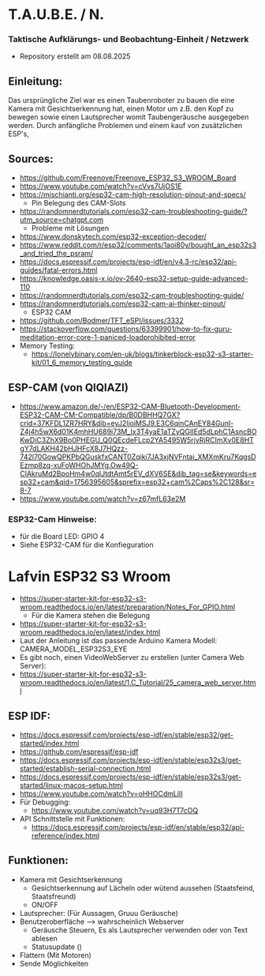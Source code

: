 # T.A.U.B.E. / N.
### Taktische Aufklärungs- und Beobachtung-Einheit / Netzwerk
- Repository erstellt am 08.08.2025

## Einleitung:
Das ursprüngliche Ziel war es einen Taubenroboter zu bauen die eine Kamera mit Gesichtserkennung hat, einen Motor um z.B. den Kopf zu bewegen sowie einen Lautsprecher womit Taubengeräusche ausgegeben werden.
Durch anfängliche Problemen und einem kauf von zusätzlichen ESP's,

## Sources:
- https://github.com/Freenove/Freenove_ESP32_S3_WROOM_Board
- https://www.youtube.com/watch?v=cVvs7UjOS1E
- https://mischianti.org/esp32-cam-high-resolution-pinout-and-specs/
  - Pin Belegung des CAM-Slots
- https://randomnerdtutorials.com/esp32-cam-troubleshooting-guide/?utm_source=chatgpt.com
  - Probleme mit Lösungen
- https://www.donskytech.com/esp32-exception-decoder/
- https://www.reddit.com/r/esp32/comments/1aoi80y/bought_an_esp32s3_and_tried_the_psram/
- https://docs.espressif.com/projects/esp-idf/en/v4.3-rc/esp32/api-guides/fatal-errors.html
- https://knowledge.oasis-x.io/ov-2640-esp32-setup-guide-advanced-110
- https://randomnerdtutorials.com/esp32-cam-troubleshooting-guide/
- https://randomnerdtutorials.com/esp32-cam-ai-thinker-pinout/  
  - ESP32 CAM
- https://github.com/Bodmer/TFT_eSPI/issues/3332
- https://stackoverflow.com/questions/63399901/how-to-fix-guru-meditation-error-core-1-paniced-loadprohibited-error
- Memory Testing:
  - https://lonelybinary.com/en-uk/blogs/tinkerblock-esp32-s3-starter-kit/01_6_memory_testing_guide
 
## ESP-CAM (von QIQIAZI)
- https://www.amazon.de/-/en/ESP32-CAM-Bluetooth-Development-ESP32-CAM-CM-Compatible/dp/B0DBHHQ7GX?crid=37KFDL1ZR7HRY&dib=eyJ2IjoiMSJ9.E3C6qinCAnEY84Gunl-Z4j4h5wX6d01K4mhHU689i73M_Ix3T4yaE1aTZyQGIIEd5dLphC1AsncBOKwDiC3ZhX9Bo0PHEGU_Q0QEcdeFLcp2YA5495W5rjvRjRCImXv0E8HTgY7dLAKH42bHJHFcX8J7HQzz-742l70GowQPKPbQGuskfxCANT0Zqiki7JA3xjNVFntaj_XMXmKru7KqgsDEzmp8zq-xuFoWHOhJMYg.Ow49Q-ClAkruMd2BpoHm4w0qlJtdtAmt5rEV_dXV6SE&dib_tag=se&keywords=esp32+cam&qid=1756395605&sprefix=esp32+cam%2Caps%2C128&sr=8-7
- https://www.youtube.com/watch?v=z67mfL63e2M

### ESP32-Cam Hinweise:
- für die Board LED: GPIO 4
- Siehe ESP32-CAM für die Konfieguration

# Lafvin ESP32 S3 Wroom
- https://super-starter-kit-for-esp32-s3-wroom.readthedocs.io/en/latest/preparation/Notes_For_GPIO.html
  - Für die Kamera stehen die Belegung
-  https://super-starter-kit-for-esp32-s3-wroom.readthedocs.io/en/latest/index.html
-  Laut der Anleitung ist das passende Arduino Kamera Modell: CAMERA_MODEL_ESP32S3_EYE
-  Es gibt noch, einen VideoWebServer zu erstellen (unter Camera Web Server):
  -  https://super-starter-kit-for-esp32-s3-wroom.readthedocs.io/en/latest/1.C_Tutorial/25_camera_web_server.html




## ESP IDF:
- https://docs.espressif.com/projects/esp-idf/en/stable/esp32/get-started/index.html
- https://github.com/espressif/esp-idf
- https://docs.espressif.com/projects/esp-idf/en/stable/esp32s3/get-started/establish-serial-connection.html
- https://docs.espressif.com/projects/esp-idf/en/stable/esp32s3/get-started/linux-macos-setup.html
- https://www.youtube.com/watch?v=oHHOCdmLiII
- Für Debugging:
  - https://www.youtube.com/watch?v=uq93H7T7cOQ
- API Schnittstelle mit Funktionen:
  - https://docs.espressif.com/projects/esp-idf/en/stable/esp32/api-reference/index.html

## Funktionen:
- Kamera mit Gesichtserkennung
  - Gesichtserkennung auf Lächeln oder wütend aussehen (Staatsfeind, Staatsfreund)
  - ON/OFF
- Lautsprecher: (Für Aussagen, Gruuu Geräusche)
- Benutzeroberfläche --> wahrscheinlich Webserver
  - Geräusche Steuern, Es als Lautsprecher verwenden oder von Text ablesen
  - Statusupdate ()
- Flattern (Mit Motoren)
- Sende Möglichkeiten

